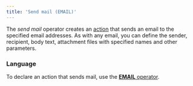 ```yaml
---
title: 'Send mail (EMAIL)'
---
```


The *send mail* operator creates an [action](Actions.md) that sends an email to the specified email addresses. As with any email, you can define the sender, recipient, body text,  attachment files with specified names and other parameters.

### Language

To declare an action that sends mail, use the [**EMAIL** operator](EMAIL_operator.md).
